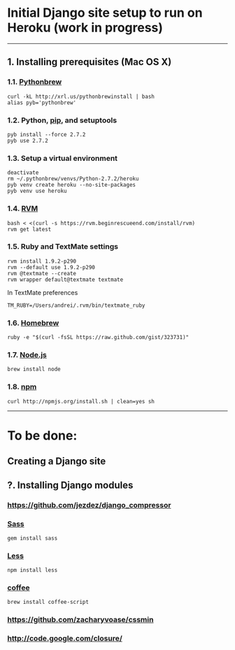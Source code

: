# Initial Django site setup to run on Heroku (work in progress)
---

## 1. Installing prerequisites (Mac OS X)

### 1.1. [Pythonbrew](https://github.com/utahta/pythonbrew)

    curl -kL http://xrl.us/pythonbrewinstall | bash
    alias pyb='pythonbrew'

### 1.2. Python, [pip](http://pypi.python.org/pypi/pip), and setuptools

    pyb install --force 2.7.2
    pyb use 2.7.2

### 1.3. Setup a virtual environment

    deactivate
    rm ~/.pythonbrew/venvs/Python-2.7.2/heroku
    pyb venv create heroku --no-site-packages
    pyb venv use heroku

### 1.4. [RVM](http://beginrescueend.com/rvm/install/)

    bash < <(curl -s https://rvm.beginrescueend.com/install/rvm)
    rvm get latest

### 1.5. Ruby and TextMate settings

    rvm install 1.9.2-p290
    rvm --default use 1.9.2-p290
    rvm @textmate --create
    rvm wrapper default@textmate textmate
    
In TextMate preferences
    
    TM_RUBY=/Users/andrei/.rvm/bin/textmate_ruby

### 1.6. [Homebrew](https://github.com/mxcl/homebrew/wiki/installation)

    ruby -e "$(curl -fsSL https://raw.github.com/gist/323731)"

### 1.7. [Node.js](github.com/joyent/node/wiki/Installation)

    brew install node

### 1.8. [npm](github.com/isaacs/npm)

    curl http://npmjs.org/install.sh | clean=yes sh


---
# To be done:

## Creating a Django site


## ?. Installing Django modules


### https://github.com/jezdez/django_compressor

### [Sass](http://sass-lang.com/download.html)

    gem install sass

### [Less](http://lesscss.org/)

    npm install less

### [coffee](github.com/jashkenas/coffee-script)

    brew install coffee-script

### https://github.com/zacharyvoase/cssmin

### http://code.google.com/closure/

